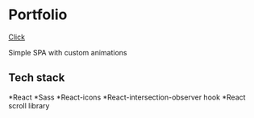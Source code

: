 # Portfolio
[Click](https://m1rade.github.io/portfolio/)

Simple SPA with custom animations

## Tech stack
*React
*Sass
*React-icons
*React-intersection-observer hook
*React scroll library
